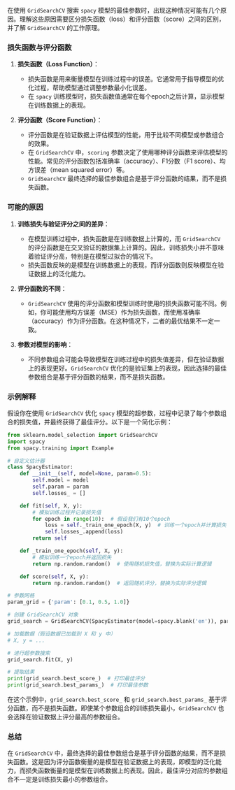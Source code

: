 在使用 `GridSearchCV` 搜索 `spacy` 模型的最佳参数时，出现这种情况可能有几个原因。理解这些原因需要区分损失函数（loss）和评分函数（score）之间的区别，并了解 `GridSearchCV` 的工作原理。

### 损失函数与评分函数
1. **损失函数（Loss Function）**：
    - 损失函数是用来衡量模型在训练过程中的误差。它通常用于指导模型的优化过程，帮助模型通过调整参数最小化误差。
    - 在 `spacy` 训练模型时，损失函数值通常在每个epoch之后计算，显示模型在训练数据上的表现。

2. **评分函数（Score Function）**：
    - 评分函数是在验证数据上评估模型的性能，用于比较不同模型或参数组合的效果。
    - 在 `GridSearchCV` 中，`scoring` 参数决定了使用哪种评分函数来评估模型的性能。常见的评分函数包括准确率（accuracy）、F1分数（F1 score）、均方误差（mean squared error）等。
    - `GridSearchCV` 最终选择的最佳参数组合是基于评分函数的结果，而不是损失函数。

### 可能的原因
1. **训练损失与验证评分之间的差异**：
    - 在模型训练过程中，损失函数是在训练数据上计算的，而 `GridSearchCV` 的评分函数是在交叉验证的数据集上计算的。因此，训练损失小并不意味着验证评分高，特别是在模型过拟合的情况下。
    - 损失函数反映的是模型在训练数据上的表现，而评分函数则反映模型在验证数据上的泛化能力。

2. **评分函数的不同**：
    - `GridSearchCV` 使用的评分函数和模型训练时使用的损失函数可能不同。例如，你可能使用均方误差（MSE）作为损失函数，而使用准确率（accuracy）作为评分函数。在这种情况下，二者的最优结果不一定一致。

3. **参数对模型的影响**：
    - 不同参数组合可能会导致模型在训练过程中的损失值差异，但在验证数据上的表现更好。`GridSearchCV` 优化的是验证集上的表现，因此选择的最佳参数组合是基于评分函数的结果，而不是损失函数。

### 示例解释
假设你在使用 `GridSearchCV` 优化 `spacy` 模型的超参数，过程中记录了每个参数组合的损失值，并最终获得了最佳评分。以下是一个简化示例：

```python
from sklearn.model_selection import GridSearchCV
import spacy
from spacy.training import Example

# 自定义估计器
class SpacyEstimator:
    def __init__(self, model=None, param=0.5):
        self.model = model
        self.param = param
        self.losses_ = []

    def fit(self, X, y):
        # 模拟训练过程并记录损失值
        for epoch in range(10):  # 假设我们有10个epoch
            loss = self._train_one_epoch(X, y)  # 训练一个epoch并计算损失
            self.losses_.append(loss)
        return self

    def _train_one_epoch(self, X, y):
        # 模拟训练一个epoch并返回损失
        return np.random.random()  # 使用随机损失值，替换为实际计算逻辑

    def score(self, X, y):
        return np.random.random()  # 返回随机评分，替换为实际评分逻辑

# 参数网格
param_grid = {'param': [0.1, 0.5, 1.0]}

# 创建 GridSearchCV 对象
grid_search = GridSearchCV(SpacyEstimator(model=spacy.blank('en')), param_grid, cv=3, scoring='accuracy')

# 加载数据（假设数据已加载到 X 和 y 中）
# X, y = ...

# 进行超参数搜索
grid_search.fit(X, y)

# 提取结果
print(grid_search.best_score_)  # 打印最佳评分
print(grid_search.best_params_)  # 打印最佳参数
```

在这个示例中，`grid_search.best_score_` 和 `grid_search.best_params_` 基于评分函数，而不是损失函数。即使某个参数组合的训练损失最小，`GridSearchCV` 也会选择在验证数据上评分最高的参数组合。

### 总结
在 `GridSearchCV` 中，最终选择的最佳参数组合是基于评分函数的结果，而不是损失函数。这是因为评分函数衡量的是模型在验证数据上的表现，即模型的泛化能力，而损失函数衡量的是模型在训练数据上的表现。因此，最佳评分对应的参数组合不一定是训练损失最小的参数组合。